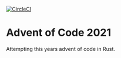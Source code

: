 [![CircleCI](https://circleci.com/gh/jmhobbs/advent-of-code-2021/tree/main.svg?style=shield)](https://circleci.com/gh/jmhobbs/advent-of-code-2021/tree/main)

# Advent of Code 2021

Attempting this years advent of code in Rust.
